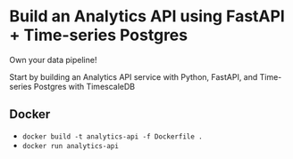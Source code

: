 # Build an Analytics API using FastAPI + Time-series Postgres

Own your data pipeline! 

Start by building an Analytics API service with Python, FastAPI, and Time-series Postgres with TimescaleDB



## Docker

- `docker build -t analytics-api -f Dockerfile .`
- `docker run analytics-api `